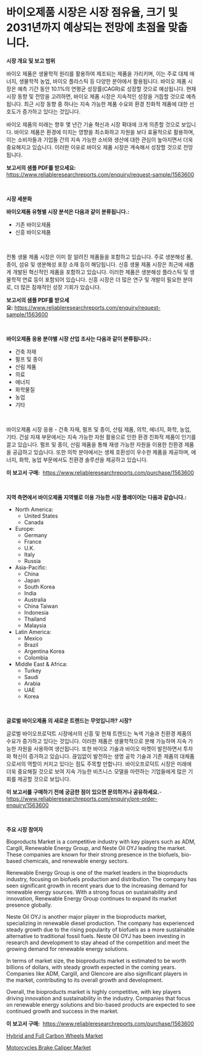 <p><h1>바이오제품 시장은 시장 점유율, 크기 및 2031년까지 예상되는 전망에 초점을 맞춥니다.</h1></p><p><strong>시장 개요 및 보고 범위</strong></p>
<p><p>바이오 제품은 생물학적 원리를 활용하여 제조되는 제품을 가리키며, 이는 주로 대체 에너지, 생물학적 농업, 바이오 플라스틱 등 다양한 분야에서 활용됩니다. 바이오 제품 시장은 예측 기간 동안 10.1%의 연평균 성장률(CAGR)로 성장할 것으로 예상됩니다. 현재 시장 동향 및 전망을 고려하면, 바이오 제품 시장은 지속적인 성장을 거듭할 것으로 예측됩니다. 최근 시장 동향 중 하나는 지속 가능한 제품 수요와 환경 친화적 제품에 대한 선호도가 증가하고 있다는 것입니다.</p><p>바이오 제품의 미래는 향후 몇 년간 기술 혁신과 시장 확대에 크게 의존할 것으로 보입니다. 바이오 제품은 환경에 미치는 영향을 최소화하고 자원을 보다 효율적으로 활용하며, 이는 소비자들과 기업들 간의 지속 가능한 소비와 생산에 대한 관심이 높아지면서 더욱 중요해지고 있습니다. 이러한 이유로 바이오 제품 시장은 계속해서 성장할 것으로 전망됩니다.</p></p>
<p><strong>보고서의 샘플 PDF를 받으세요:</strong> <a href="https://www.reliableresearchreports.com/enquiry/request-sample/1563600">https://www.reliableresearchreports.com/enquiry/request-sample/1563600</a></p>
<p>&nbsp;</p>
<p><strong>시장 세분화</strong></p>
<p><strong>바이오제품 유형별 시장 분석은 다음과 같이 분류됩니다.:</strong></p>
<p><ul><li>기존 바이오제품</li><li>신흥 바이오제품</li></ul></p>
<p>&nbsp;</p>
<p><p>전통 생물 제품 시장은 이미 잘 알려진 제품들을 포함하고 있습니다. 주로 생분해성 폼, 종이, 섬유 및 생분해성 포장 소재 등이 해당됩니다. 신흥 생물 제품 시장은 최근에 새롭게 개발된 혁신적인 제품을 포함하고 있습니다. 이러한 제품은 생분해성 플라스틱 및 생물학적 연료 등이 포함되어 있습니다. 신흥 시장은 더 많은 연구 및 개발이 필요한 분야로, 더 많은 잠재적인 성장 기회가 있습니다.</p></p>
<p><strong>보고서의 샘플 PDF를 받으세요:</strong>&nbsp;<a href="https://www.reliableresearchreports.com/enquiry/request-sample/1563600">https://www.reliableresearchreports.com/enquiry/request-sample/1563600</a></p>
<p>&nbsp;</p>
<p><strong> 바이오제품 응용 분야별 시장 산업 조사는 다음과 같이 분류됩니다.:</strong></p>
<p><ul><li>건축 자재</li><li>펄프 및 종이</li><li>산림 제품</li><li>의료</li><li>에너지</li><li>화학물질</li><li>농업</li><li>기타</li></ul></p>
<p>&nbsp;</p>
<p><p>바이오제품 시장 응용 - 건축 자재, 펄프 및 종이, 산림 제품, 의학, 에너지, 화학, 농업, 기타. 건설 자재 부문에서는 지속 가능한 자원 활용으로 인한 환경 친화적 제품이 인기를 끌고 있습니다. 펄프 및 종이, 산림 제품을 통해 재생 가능한 자원을 이용한 친환경 제품을 공급하고 있습니다. 또한 의학 분야에서는 생체 호환성이 우수한 제품을 제공하며, 에너지, 화학, 농업 부문에서도 친환경 솔루션을 제공하고 있습니다.</p></p>
<p><strong>이 보고서 구매:</strong>&nbsp; <a href="https://www.reliableresearchreports.com/purchase/1563600">https://www.reliableresearchreports.com/purchase/1563600</a></p>
<p>&nbsp;</p>
<p><strong>지역 측면에서 바이오제품 지역별로 이용 가능한 시장 플레이어는 다음과 같습니다.:</strong></p>
<p><ul>
    <li>
        North America:
        <ul>
            <li>United States</li>
            <li>Canada</li>
        </ul>
    </li>
    <li>
        Europe:
        <ul>
            <li>Germany</li>
            <li>France</li>
            <li>U.K.</li>
            <li>Italy</li>
            <li>Russia</li>
        </ul>
    </li>
    <li>
        Asia-Pacific:
        <ul>
            <li>China</li>
            <li>Japan</li>
            <li>South Korea</li>
            <li>India</li>
            <li>Australia</li>
            <li>China Taiwan</li>
            <li>Indonesia</li>
            <li>Thailand</li>
            <li>Malaysia</li>
        </ul>
    </li>
    <li>
        Latin America:
        <ul>
            <li>Mexico</li>
            <li>Brazil</li>
            <li>Argentina Korea</li>
            <li>Colombia</li>
        </ul>
    </li>
    <li>
        Middle East & Africa:
        <ul>
            <li>Turkey</li>
            <li>Saudi</li>
            <li>Arabia</li>
            <li>UAE</li>
            <li>Korea</li>
        </ul>
    </li>
    </ul></p>
<p>&nbsp;</p>
<p><strong>글로벌 바이오제품 의 새로운 트렌드는 무엇입니까? 시장?</strong></p>
<p><p>글로벌 바이오프로덕트 시장에서의 신흥 및 현재 트렌드는 녹색 기술과 친환경 제품의 수요가 증가하고 있다는 것입니다. 이러한 제품은 생물학적으로 분해 가능하며 지속 가능한 자원을 사용하여 생산됩니다. 또한 바이오 기술과 바이오 마켓이 발전하면서 투자와 혁신이 증가하고 있습니다. 끊임없이 발전하는 생명 공학 기술과 기존 제품의 대체품으로서의 역할이 커지고 있다는 점도 주목할 만합니다. 바이오프로덕트 시장은 미래에 더욱 중요해질 것으로 보여 지속 가능한 비즈니스 모델을 마련하는 기업들에게 많은 기회를 제공할 것으로 보입니다.</p></p>
<p><strong>이 보고서를 구매하기 전에 궁금한 점이 있으면 문의하거나 공유하세요.</strong>- <a href="https://www.reliableresearchreports.com/enquiry/pre-order-enquiry/1563600">https://www.reliableresearchreports.com/enquiry/pre-order-enquiry/1563600</a></p>
<p>&nbsp;</p>
<p><strong>주요 시장 참여자</strong></p>
<p><p>Bioproducts Market is a competitive industry with key players such as ADM, Cargill, Renewable Energy Group, and Neste Oil OYJ leading the market. These companies are known for their strong presence in the biofuels, bio-based chemicals, and renewable energy sectors.</p><p>Renewable Energy Group is one of the market leaders in the bioproducts industry, focusing on biofuels production and distribution. The company has seen significant growth in recent years due to the increasing demand for renewable energy sources. With a strong focus on sustainability and innovation, Renewable Energy Group continues to expand its market presence globally.</p><p>Neste Oil OYJ is another major player in the bioproducts market, specializing in renewable diesel production. The company has experienced steady growth due to the rising popularity of biofuels as a more sustainable alternative to traditional fossil fuels. Neste Oil OYJ has been investing in research and development to stay ahead of the competition and meet the growing demand for renewable energy solutions.</p><p>In terms of market size, the bioproducts market is estimated to be worth billions of dollars, with steady growth expected in the coming years. Companies like ADM, Cargill, and Glencore are also significant players in the market, contributing to its overall growth and development.</p><p>Overall, the bioproducts market is highly competitive, with key players driving innovation and sustainability in the industry. Companies that focus on renewable energy solutions and bio-based products are expected to see continued growth and success in the market.</p></p>
<p><strong>이 보고서 구매:</strong>&nbsp;&nbsp;<a href="https://www.reliableresearchreports.com/purchase/1563600">https://www.reliableresearchreports.com/purchase/1563600</a></p>
<p><p><a href="https://sore-arch-6db.notion.site/Hybrid-and-Full-Carbon-Wheels-Market-Offers-Provide-Insightful-Data-for-the-Time-Period-from-2024-to-42ca1ec485ed4f7088940be567968576">Hybrid and Full Carbon Wheels Market</a></p><p><a href="https://confirmed-shield-e13.notion.site/Motorcycles-Brake-Caliper-Market-Size-Global-Industry-Overview-Market-Segmentation-and-Forecast-2-efa140c9126848818b50cf130249bc87">Motorcycles Brake Caliper Market</a></p></p>
